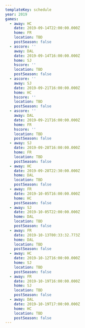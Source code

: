 ```yaml
---
templateKey: schedule
year: 2019
games:
  - away: HC
    date: 2019-09-14T22:00:00.000Z
    home: FR
    location: TBD
    postSeason: false
  - ascore: ''
    away: DAL
    date: 2019-09-14T16:00:00.000Z
    home: SJ
    hscore: ''
    location: TBD
    postSeason: false
  - ascore: ''
    away: SJ
    date: 2019-09-21T16:00:00.000Z
    home: HC
    hscore: ''
    location: TBD
    postSeason: false
  - ascore: ''
    away: DAL
    date: 2019-09-21T16:00:00.000Z
    home: FR
    hscore: ''
    location: TBD
    postSeason: false
  - away: SJ
    date: 2019-09-28T16:00:00.000Z
    home: FR
    location: TBD
    postSeason: false
  - away: HC
    date: 2019-09-28T22:30:00.000Z
    home: DAL
    location: TBD
    postSeason: false
  - away: FR
    date: 2019-10-05T16:00:00.000Z
    home: HC
    postSeason: false
  - away: SJ
    date: 2019-10-05T22:00:00.000Z
    home: DAL
    location: TBD
    postSeason: false
  - away: FR
    date: 2019-10-13T00:33:32.773Z
    home: DAL
    location: TBD
    postSeason: false
  - away: HC
    date: 2019-10-12T16:00:00.000Z
    home: SJ
    location: TBD
    postSeason: false
  - away: FR
    date: 2019-10-19T16:00:00.000Z
    home: SJ
    location: TBD
    postSeason: false
  - away: DAL
    date: 2019-10-19T17:00:00.000Z
    home: HC
    location: TBD
    postSeason: false
---
```


